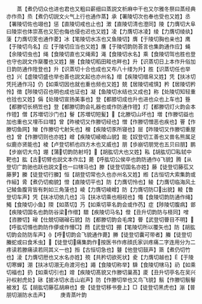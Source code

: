 <!-- { "loadSidebar": true } -->
　　蒸【煮仍切众也进也君也又粗曰薪细曰蒸説文析麻中干也又尔雅冬祭曰蒸经典亦作烝】烝【煮仍切説文火气上行也通作蒸】承【署陵切次也奉也受也又姓】丞【署陵切佐也翊也】惩【直陵切戒也止也】澂【直陵切清也澄同】陵【力膺切大阜曰陵崇也体崇髙也又犯也侮也侵也迟也又姓】凌【力膺切冰凌】绫【力膺切绫纨】蔆【力膺切芰也通作菱】冰【笔陵切水冻也又鱼陵切】膺【于陵切胸也亲也】鹰【于陵切鸟名】应【于陵切应当也又姓】譍【于陵切韵防荅言也集韵通作应】蝇【余陵切虫也】绳【食陵切直也又绳索】渑【食陵切水名】乘【食陵切驾也胜也登也守也説文作椉覆也又姓】塍【食陵切稻田畦也畔也】升【识蒸切日上本作升俗加日韵防通作陞登也】升【识蒸切十合也成也又布八十缕为升】胜【识蒸切任也举也】兴【虚陵切盛也举也善也説文起也亦州名】缯【疾陵切缯帛又姓】凭【扶冰切凭托通作冯】仍【如乘切因也就也重也频也又姓】兢【居陵切戒慎】矜【居陵切矜怜】徴【陟陵切召也明也成也证也】凝【鱼陵切水结也又成也】称【处陵切知轻重也铨也又姓】偁【处陵切宣扬美事也】登【都膝切成也升也进也众也上车也】簦【都滕切长柄笠也】登【都滕切韵会礼器也或作防通作镫】灯【都滕切灯火韵会本作镫】僧【苏増切沙门也】鬙【苏増切短髪】【北滕切山坏也】増【作滕切益也加也重也又埋币曰増】曾【昨棱切又作滕切经也】憎【作滕切憎恶也疾也】罾【作滕切鱼网】矰【作滕切弋射矢也】橧【疾陵切豕所寝也】层【昨陵切又作滕切重屋也】曾【作滕切则也亦姓】嶒【疾陵切崚嶒山貌】能【奴登切工善也又兽名熊属足似鹿亦贤能也】棱【卢登切枛也四方木也又威也】朋【歩崩切朋党也五贝曰朋】鹏【步崩切大鸟】堋【蒲切韵防射埒】【胡肱切大也又姓】鞃【胡肱切□鞃轼中靶也】肱【古切臂也説文本作厷】薨【呼肱切公侯卒也韵防通作飞貌】腾【从登切广韵驰也跃也説文也一曰犗马也】滕【徒登切国名亦姓】藤【徒登切藤苰又藤萝】縢【徒登切行縢】恒【胡登切常也久也亦州名又姓】縆【古恒切大索集韵或作絙】脀【煮仍切痴貌】憕【直陵切平也】防【力膺切怜也】鲮【力膺切临海风土记鲮鱼腹背皆有刺如三角蔆也】崚【力膺切崚嶒】防【力膺切防□出貌】輘【鲁登切车声】凭【扶冰切依几也】冯【扶冰切乘也相视也】憴【食陵切韵防通作绳】鱦【食陵切小鱼】陾【如蒸切】艿【如乘切草名韵会或作芿】症【陟陵切腹病】鄫【疾陵切国名也韵防谷梁作缯】驓【疾陵切马名】僜【丑升切韵防与柽同】噌【咨滕切】磳【仕兢切硱磳石貌】防【都滕切韵会毛席】瞢【武登切瞢目不明】【呼肱切惽也韵防作儚或作懵□】蕄【武登切】掤【笔陵切所以覆矢也】防【胡肱切韵会防防车声】【呼切韵会飞貌通作薨】幐【徒登切囊可带者】螣【徒登切螣蛇或曰食禾虫】【徒登切痛集韵作按医书作疼顔氏家训疼痛二字连用分为二疼读若滕痛读若同其义一也】搄【古恒切急也】鼟【他登切鼓声】篜【煮仍切竹也】淩【力膺切厯也又水名亦姓】殑【共矜切欲死状】夌【力膺切越也】【于陵切寒蝉】淜【扶冰切淜无舟渡河也】譝【食陵切称举】騬【食陵切犗马】礽【如乘切福也】扔【如乘切引也】竲【疾陵切髙貌又作滕切巢髙】庱【丑升切亭名在吴兴孙权射虎处】砯【披冰切水击山岩声】防【作滕切举也又鸟飞貌】鬅【作滕切鬅鬙被发】苰【胡肱切藤苰胡麻也】誊【徒登切移书誊上】□【徒登切黑虎也】漰【普朋切漰防水击声】
　　庚青蒸叶韵
